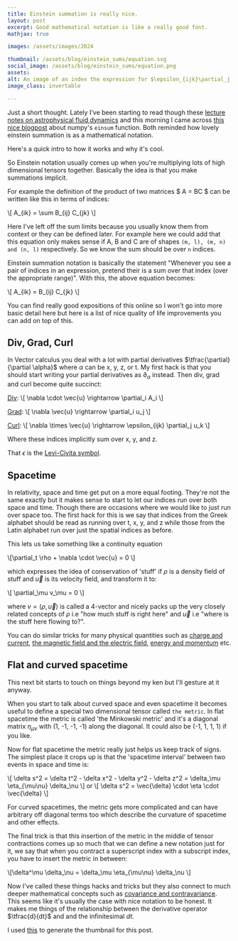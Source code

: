 ```yaml
---
title: Einstein summation is really nice.
layout: post
excerpt: Good mathematical notation is like a really good font.
mathjax: true

images: /assets/images/2024

thumbnail: /assets/blog/einstein_sums/equation.svg
social_image: /assets/blog/einstein_sums/equation.png
assets: 
alt: An image of an index the expression for $\epsilon_{ijk}\partial_j u_k$ which in words would be the curl of u
image_class: invertable

---
```


Just a short thought. Lately I've been starting to read though these [lecture notes on astrophysical fluid dynamics][notes] and this morning I came across [this nice blogpost][blogpost] about numpy's `einsum` function. Both reminded how lovely einstein summation is as a mathematical notation. 

Here's a quick intro to how it works and why it's cool. 

So Einstein notation usually comes up when you're multiplying lots of high dimensional tensors together. Basically the idea is that you make summations implicit. 

For example the definition of the product of two matrices $ A = BC $ can be written like this in terms of indices:

\\[ A_{ik} = \sum B_{ij} C_{jk} \\]

Here I've left off the sum limits because you usually know them from context or they can be defined later. For example here we could add that this equation only makes sense if A, B and C are of shapes `(m, l), (m, n) and (n, l)` respectively. So we know the sum should be over `n` indices. 

Einstein summation notation is basically the statement "Whenever you see a pair of indices in an expression, pretend their is a sum over that index (over the appropriate range)". With this, the above equation becomes:

\\[ A_{ik} = B_{ij} C_{jk} \\]

You can find really good expositions of this online so I won't go into more basic detail here but here is a list of nice quality of life improvements you can add on top of this.

## Div, Grad, Curl

In Vector calculus you deal with a lot with partial derivatives $\tfrac{\partial}{\partial \alpha}$ where $\alpha$ can be x, y, z, or t. My first hack is that you should start writing your partial derivatives as $\partial_\alpha$ instead. Then div, grad and curl become quite succinct:

[Div](https://en.wikipedia.org/wiki/Divergence):
\\[ \nabla \cdot \vec{u} \rightarrow \partial_i A_i \\]

[Grad](https://en.wikipedia.org/wiki/Gradient):
\\[ \nabla \vec{u} \rightarrow \partial_i u_j \\]

[Curl](https://en.wikipedia.org/wiki/Curl_(mathematics)):
\\[ \nabla \times \vec{u} \rightarrow \epsilon_{ijk} \partial_j u_k \\]

Where these indices implicitly sum over x, y, and z.

That $\epsilon$ is the [Levi-Civita symbol](https://en.wikipedia.org/wiki/Levi-Civita_symbol).

## Spacetime

In relativity, space and time get put on a more equal footing. They're not the same exactly but it makes sense to start to let our indices run over both space and time. Though there are occasions where we would like to just run over space too. The first hack for this is we say that indices from the Greek alphabet should be read as running over t, x, y, and z while those from the Latin alphabet run over just the spatial indices as before. 

This lets us take something like a continuity equation

\\[\partial_t \rho + \nabla \cdot \vec{u} = 0 \\]

which expresses the idea of conservation of 'stuff' if $\rho$ is a density field of stuff and $\vec{u}$ is its velocity field, and transform it to:

\\[ \partial_\mu v_\mu  = 0 \\]

where $v = (\rho, \vec{u})$ is called a 4-vector and nicely packs up the very closely related concepts of $\rho$ i.e "how much stuff is right here" and $\vec{u}$ i.e "where is the stuff here flowing to?". 

You can do similar tricks for many physical quantities such as [charge and current](https://en.wikipedia.org/wiki/Four-current), [the magnetic field and the electric field](https://en.wikipedia.org/wiki/Electromagnetic_tensor), [energy and momentum](https://en.wikipedia.org/wiki/Four-momentum) etc.

## Flat and curved spacetime

This next bit starts to touch on things beyond my ken but I'll gesture at it anyway.

When you start to talk about curved space and even spacetime it becomes useful to define a special two dimensional tensor called `the metric`. In flat spacetime the metric is called 'the Minkowski metric' and it's a diagonal matrix $\eta_{\mu\nu}$ with (1, -1, -1, -1) along the diagonal. It could also be (-1, 1, 1, 1) if you like.

Now for flat spacetime the metric really just helps us keep track of signs. The simplest place it crops up is that the 'spacetime interval' between two events in space and time is:

\\[ \delta s^2 = \delta t^2 - \delta x^2 - \delta y^2 - \delta z^2 = \delta_\mu \eta_{\mu\nu} \delta_\nu \\]
or
\\[ \delta s^2 = \vec{\delta} \cdot \eta \cdot \vec{\delta} \\]

For curved spacetimes, the metric gets more complicated and can have arbitrary off diagonal terms too which describe the curvature of spacetime and other effects. 

The final trick is that this insertion of the metric in the middle of tensor contractions comes up so much that we can define a new notation just for it, we say that when you contract a superscript index with a subscript index, you have to insert the metric in between:

\\[\delta^\mu \delta_\nu = \delta_\mu \eta_{\mu\nu} \delta_\nu \\]

Now I've called these things hacks and tricks but they also connect to much deeper mathematical concepts such as [covariance and contravariance](https://en.wikipedia.org/wiki/Covariance_and_contravariance_of_vectors). This seems like it's usually the case with nice notation to be honest. It makes me things of the relationship between the derivative operator $\tfrac{d}{dt}$ and and the infinitesimal $dt$.



[notes]: https://arxiv.org/abs/1604.03835
[blogpost]: https://einsum.joelburget.com/

I used [this](https://viereck.ch/latex-to-svg/) to generate the thumbnail for this post.